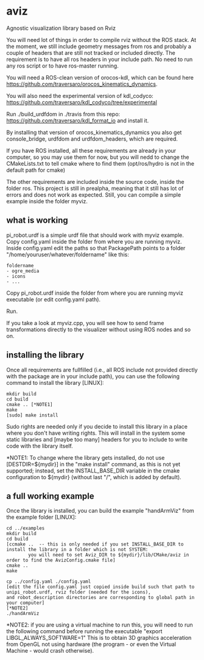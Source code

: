 aviz
====

Agnostic visualization library based on Rviz


You will need lot of things in order to compile rviz without the ROS stack. 
At the moment, we still include geometry messages from ros and 
probably a couple of headers that are still not tracked or included directly.
The requirement is to have all ros headers in your include path. 
No need to run any ros script or to have ros-master running.

You will need a ROS-clean version of orocos-kdl, which can be found 
here https://github.com/traversaro/orocos_kinematics_dynamics.

You will also need the experimental version of kdl_codyco:
https://github.com/traversaro/kdl_codyco/tree/experimental

Run ./build_urdfdom in ./travis from this repo: https://github.com/traversaro/kdl_format_io and install it.

By installing that version of orocos_kinematics_dynamics 
you also get console_bridge, urdfdom and urdfdom_headers, which are required.

If you have ROS installed, all these requirements are already in your computer,
so you may use them for now, but you will nedd to change the CMakeLists.txt
to tell cmake where to find them (opt/ros/hydro is not in the default path for cmake)

The other requirements are included inside the source code, inside the folder ros. 
This project is still in prealpha, meaning that it still has lot of errors and does not work as expected. 
Still, you can compile a simple example inside the folder myviz.


what is working
---------

pi_robot.urdf is a simple urdf file that should work with myviz example.
Copy config.yaml inside the folder from where you are running myviz. 
Inside config.yaml edit the paths so that PackagePath points to a folder "/home/youruser/whatever/foldername" like this:
```
foldername
- ogre_media
- icons
- ...
```
Copy pi_robot.urdf inside the folder from where you are running myviz executable (or edit config.yaml path).

Run.

If you take a look at myviz.cpp, you will see how to send frame transformations directly to the visualizer 
without using ROS nodes and so on.


installing the library
---------------------
Once all requirements are fullfilled (i.e., all ROS include not provided directly with the package are in your include path), you can use the following command to install the library [LINUX]:
```
mkdir build
cd build
cmake .. [*NOTE1]
make
[sudo] make install
```
Sudo rights are needed only if you decide to install this library in a place where you don't have writing rights.
This will install in the system some static libraries and [maybe too many] headers for you to include to write code with the library itself.

*NOTE1:
To change where the library gets installed, do not use [DESTDIR=${mydir}] in the "make install" command, as this is not yet supported; instead,
set the INSTALL_BASE_DIR variable in the cmake configuration to ${mydir} (without last "/", which is added by default).

a full working example
----------------------
Once the library is installed, you can build the example "handArmViz" from the example folder [LINUX]:
```
cd ../examples
mkdir build
cd build
[ccmake ..  -- this is only needed if you set INSTALL_BASE_DIR to install the library in a folder which is not SYSTEM:
        you will need to set Aviz_DIR to ${mydir}/lib/CMake/aviz in order to find the AvizConfig.cmake file]
cmake ..
make

cp ../config.yaml ./config.yaml
[edit the file config.yaml just copied inside build such that path to unipi_robot.urdf, rviz folder (needed for the icons), 
and robot_description directories are corresponding to global path in your computer]
[*NOTE2]
./handArmViz
```

*NOTE2:
if you are using a virtual machine to run this, you will need to run the following command before running the executable
"export LIBGL_ALWAYS_SOFTWARE=1"
This is to obtain 3D graphics acceleration from OpenGL not using hardware (the program - or even the Virtual Machine - would crash otherwise).

